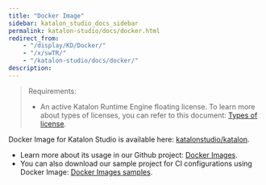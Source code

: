 ```yaml
---
title: "Docker Image" 
sidebar: katalon_studio_docs_sidebar
permalink: katalon-studio/docs/docker.html 
redirect_from:
    - "/display/KD/Docker/"
    - "/x/swTR/"
    - "/katalon-studio/docs/docker/"
description: 
---
```


> Requirements:
> * An active Katalon Runtime Engine floating license. To learn more about types of licenses, you can refer to this document: [Types of license](https://docs.katalon.com/katalon-studio/docs/license.html).


Docker Image for Katalon Studio is available here: [katalonstudio/katalon](https://hub.docker.com/r/katalonstudio/katalon/).

* Learn more about its usage in our Github project: [Docker Images](https://github.com/katalon-studio/docker-images).
* You can also download our sample project for CI configurations using Docker Image: [Docker Images samples](https://github.com/katalon-studio/docker-images-samples).
